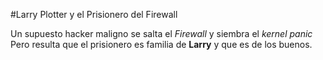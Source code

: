 #Larry Plotter y el Prisionero del Firewall

Un supuesto hacker maligno se salta el *Firewall* y siembra el *kernel panic*
Pero resulta que el prisionero es familia de **Larry** y que es de los buenos.